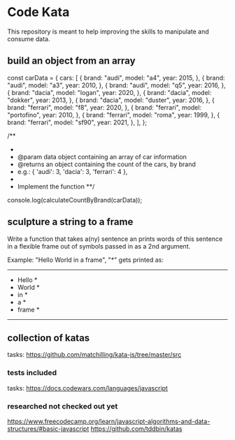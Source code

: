 # Code Kata

This repository is meant to help improving the skills to manipulate and consume data.

## build an object from an array

const carData = {
cars: [
{
brand: "audi",
model: "a4",
year: 2015,
},
{
brand: "audi",
model: "a3",
year: 2010,
},
{
brand: "audi",
model: "q5",
year: 2016,
},
{
brand: "dacia",
model: "logan",
year: 2020,
},
{
brand: "dacia",
model: "dokker",
year: 2013,
},
{
brand: "dacia",
model: "duster",
year: 2016,
},
{
brand: "ferrari",
model: "f8",
year: 2020,
},
{
brand: "ferrari",
model: "portofino",
year: 2010,
},
{
brand: "ferrari",
model: "roma",
year: 1999,
},
{
brand: "ferrari",
model: "sf90",
year: 2021,
},
],
};

/\*\*

-
- @param data object containing an array of car information
- @returns an object containing the count of the cars, by brand
- e.g.: { 'audi': 3, 'dacia': 3, 'ferrari': 4 },
-
- Implement the function
  \*\*/

console.log(calculateCountByBrand(carData));

## sculpture a string to a frame

Write a function that takes a(ny) sentence an prints words of this sentence in a flexible frame out of symbols passed in as a 2nd argument.

Example:
"Hello World in a frame", "\*"
gets printed as:

---

- Hello \*
- World \*
- in \*
- a \*
- frame \*

---

## collection of katas

tasks: https://github.com/matchilling/kata-js/tree/master/src

### tests included

tasks: https://docs.codewars.com/languages/javascript

### researched not checked out yet

https://www.freecodecamp.org/learn/javascript-algorithms-and-data-structures/#basic-javascript
https://github.com/tddbin/katas
